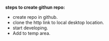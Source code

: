 **steps to create githun repo:**
* create repo in github.
* clone the http link to local desktop location.
* start developing.
* Add to temp area.